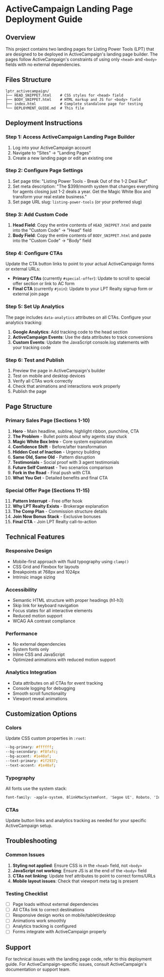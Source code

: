 # ActiveCampaign Landing Page Deployment Guide

## Overview
This project contains two landing pages for Listing Power Tools (LPT) that are designed to be deployed in ActiveCampaign's landing page builder. The pages follow ActiveCampaign's constraints of using only `<head>` and `<body>` fields with no external dependencies.

## Files Structure
```
lptr_activecampaign/
├── HEAD_SNIPPET.html    # CSS styles for <head> field
├── BODY_SNIPPET.html    # HTML markup and JS for <body> field
├── index.html           # Complete standalone page for testing
└── DEPLOYMENT_GUIDE.md  # This file
```

## Deployment Instructions

### Step 1: Access ActiveCampaign Landing Page Builder
1. Log into your ActiveCampaign account
2. Navigate to "Sites" → "Landing Pages"
3. Create a new landing page or edit an existing one

### Step 2: Configure Page Settings
1. Set page title: "Listing Power Tools - Break Out of the 1-2 Deal Rut"
2. Set meta description: "The $399/month system that changes everything for agents closing just 1-2 deals a year. Get the Magic White Box and transform your real estate business."
3. Set page URL slug: `listing-power-tools` (or your preferred slug)

### Step 3: Add Custom Code
1. **Head Field**: Copy the entire contents of `HEAD_SNIPPET.html` and paste into the "Custom Code" → "Head" field
2. **Body Field**: Copy the entire contents of `BODY_SNIPPET.html` and paste into the "Custom Code" → "Body" field

### Step 4: Configure CTAs
Update the CTA button links to point to your actual ActiveCampaign forms or external URLs:

- **Primary CTAs** (currently `#special-offer`): Update to scroll to special offer section or link to AC form
- **Final CTA** (currently `#join`): Update to your LPT Realty signup form or external join page

### Step 5: Set Up Analytics
The page includes `data-analytics` attributes on all CTAs. Configure your analytics tracking:

1. **Google Analytics**: Add tracking code to the head section
2. **ActiveCampaign Events**: Use the data attributes to track conversions
3. **Custom Events**: Update the JavaScript console.log statements with your tracking code

### Step 6: Test and Publish
1. Preview the page in ActiveCampaign's builder
2. Test on mobile and desktop devices
3. Verify all CTAs work correctly
4. Check that animations and interactions work properly
5. Publish the page

## Page Structure

### Primary Sales Page (Sections 1-10)
1. **Hero** - Main headline, subline, highlight ribbon, punchline, CTA
2. **The Problem** - Bullet points about why agents stay stuck
3. **Magic White Box Intro** - Core system explanation
4. **Confidence Shift** - Before/after transformation
5. **Hidden Cost of Inaction** - Urgency building
6. **Same Old, Same Old** - Pattern disruption
7. **Testimonials** - Social proof with 3 agent testimonials
8. **Future Self Contrast** - Two scenarios comparison
9. **Fork in the Road** - Final push with CTA
10. **What You Get** - Detailed benefits and final CTA

### Special Offer Page (Sections 11-15)
11. **Pattern Interrupt** - Free offer hook
12. **Why LPT Realty Exists** - Brokerage explanation
13. **The Comp Plan** - Commission structure details
14. **Join Now Bonus Stack** - Exclusive bonuses
15. **Final CTA** - Join LPT Realty call-to-action

## Technical Features

### Responsive Design
- Mobile-first approach with fluid typography using `clamp()`
- CSS Grid and Flexbox for layouts
- Breakpoints at 768px and 1024px
- Intrinsic image sizing

### Accessibility
- Semantic HTML structure with proper headings (h1-h3)
- Skip link for keyboard navigation
- Focus states for all interactive elements
- Reduced motion support
- WCAG AA contrast compliance

### Performance
- No external dependencies
- System fonts only
- Inline CSS and JavaScript
- Optimized animations with reduced motion support

### Analytics Integration
- Data attributes on all CTAs for event tracking
- Console logging for debugging
- Smooth scroll functionality
- Viewport reveal animations

## Customization Options

### Colors
Update CSS custom properties in `:root`:
```css
--bg-primary: #ffffff;
--bg-secondary: #f8fafc;
--bg-accent: #1e40af;
--text-primary: #1f2937;
--text-accent: #1e40af;
```

### Typography
All fonts use the system stack:
```css
font-family: -apple-system, BlinkMacSystemFont, 'Segoe UI', Roboto, 'Inter', Arial, sans-serif;
```

### CTAs
Update button links and analytics tracking as needed for your specific ActiveCampaign setup.

## Troubleshooting

### Common Issues
1. **Styling not applied**: Ensure CSS is in the `<head>` field, not `<body>`
2. **JavaScript not working**: Ensure JS is at the end of the `<body>` field
3. **CTAs not linking**: Update href attributes to point to correct forms/URLs
4. **Mobile layout issues**: Check that viewport meta tag is present

### Testing Checklist
- [ ] Page loads without external dependencies
- [ ] All CTAs link to correct destinations
- [ ] Responsive design works on mobile/tablet/desktop
- [ ] Animations work smoothly
- [ ] Analytics tracking is configured
- [ ] Forms integrate with ActiveCampaign properly

## Support
For technical issues with the landing page code, refer to this deployment guide. For ActiveCampaign-specific issues, consult ActiveCampaign's documentation or support team.
